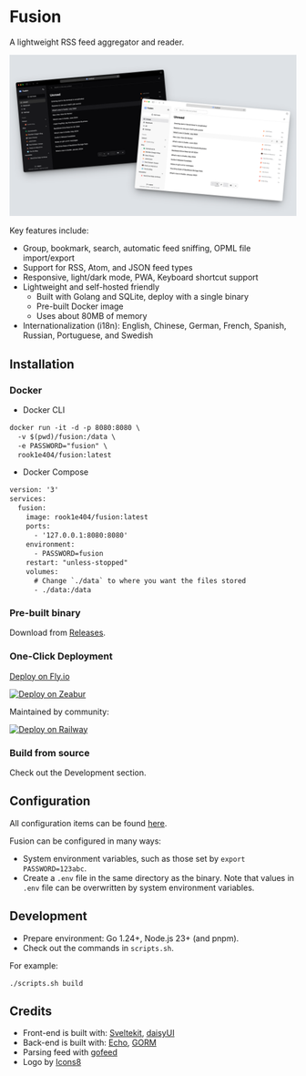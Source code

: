 # Fusion

A lightweight RSS feed aggregator and reader.

![screenshots](./assets/screenshots.png)

Key features include:

- Group, bookmark, search, automatic feed sniffing, OPML file import/export
- Support for RSS, Atom, and JSON feed types
- Responsive, light/dark mode, PWA, Keyboard shortcut support
- Lightweight and self-hosted friendly
  - Built with Golang and SQLite, deploy with a single binary
  - Pre-built Docker image
  - Uses about 80MB of memory
- Internationalization (i18n): English, Chinese, German, French, Spanish, Russian, Portuguese, and Swedish

## Installation

### Docker

- Docker CLI

```shell
docker run -it -d -p 8080:8080 \
  -v $(pwd)/fusion:/data \
  -e PASSWORD="fusion" \
  rook1e404/fusion:latest
```

- Docker Compose

```compose
version: '3'
services:
  fusion:
    image: rook1e404/fusion:latest
    ports:
      - '127.0.0.1:8080:8080'
    environment:
      - PASSWORD=fusion
    restart: "unless-stopped"
    volumes:
      # Change `./data` to where you want the files stored
      - ./data:/data
```

### Pre-built binary

Download from [Releases](https://github.com/0x2E/fusion/releases).

### One-Click Deployment

[Deploy on Fly.io](./fly.toml)

[![Deploy on Zeabur](https://zeabur.com/button.svg)](https://zeabur.com/templates/7FRK0K?referralCode=rook1e404)

Maintained by community:

[![Deploy on Railway](https://railway.com/button.svg)](https://railway.com/template/XSPFK0?referralCode=milo)

### Build from source

Check out the Development section.

## Configuration

All configuration items can be found [here](./.env.example).

Fusion can be configured in many ways:

- System environment variables, such as those set by `export PASSWORD=123abc`.
- Create a `.env` file in the same directory as the binary. Note that values in `.env` file can be overwritten by system environment variables.

## Development

- Prepare environment: Go 1.24+, Node.js 23+ (and pnpm).
- Check out the commands in `scripts.sh`.

For example:

```shell
./scripts.sh build
```

## Credits

- Front-end is built with: [Sveltekit](https://github.com/sveltejs/kit), [daisyUI](https://github.com/saadeghi/daisyui)
- Back-end is built with: [Echo](https://github.com/labstack/echo), [GORM](https://github.com/go-gorm/gorm)
- Parsing feed with [gofeed](https://github.com/mmcdole/gofeed)
- Logo by [Icons8](https://icons8.com/icon/FeQbTvGTsiN5/news)
